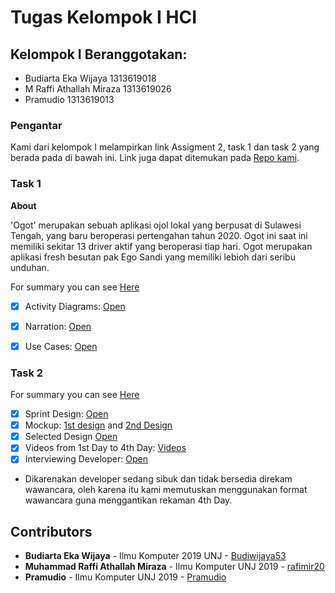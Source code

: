 # Tugas Kelompok I HCI

## Kelompok I Beranggotakan:
* Budiarta Eka Wijaya 1313619018
* M Raffi Athallah Miraza 1313619026
* Pramudio 1313619013

### Pengantar
Kami dari kelompok I melampirkan link Assigment 2, task 1 dan task 2 yang berada pada di bawah ini. Link juga dapat ditemukan pada [Repo kami](https://github.com/rafimir20/kelompok-I-hci/tree/hw2).

### Task 1
**About**

'Ogot' merupakan sebuah aplikasi ojol lokal yang berpusat di Sulawesi Tengah, yang baru beroperasi pertengahan tahun 2020. Ogot ini saat ini memiliki sekitar 13 driver aktif yang beroperasi tiap hari. Ogot merupakan aplikasi fresh besutan pak Ego Sandi yang memiliki lebioh dari seribu unduhan.

For summary you can see [Here]()
- [x] Activity Diagrams: [Open](https://github.com/rafimir20/kelompok-I-hci/blob/hw2/Task%201/Activity%20Diagram.docx)
- [x] Narration: [Open](https://github.com/rafimir20/kelompok-I-hci/blob/hw2/Task%201/Cases%20Narration.docx)
- [x] Use Cases: [Open](https://github.com/rafimir20/kelompok-I-hci/blob/hw2/Task%201/Use%20Cases.docx)


### Task 2
For summary you can see [Here]()
- [x] Sprint Design: [Open](https://github.com/rafimir20/kelompok-I-hci/blob/hw2/Task%202/Sprint%20Design.docx)
- [x] Mockup: [1st design](https://github.com/rafimir20/kelompok-I-hci/blob/hw2/Task%202/mockup_1.jpeg) and [2nd Design](https://github.com/rafimir20/kelompok-I-hci/blob/hw2/Task%202/mockup_2.jpeg)
- [x] Selected Design [Open](https://github.com/rafimir20/kelompok-I-hci/blob/hw2/Task%202/mockup_1.jpeg)
- [x] Videos from 1st Day to 4th Day: [Videos](https://youtu.be/FkvbJcha8Ag)
- [x] Interviewing Developer: [Open](https://github.com/rafimir20/kelompok-I-hci/blob/hw2/Task%202/Results%20of%20the%20developer%20interview.docx)

- Dikarenakan developer sedang sibuk dan tidak bersedia direkam wawancara, oleh karena itu kami memutuskan menggunakan format wawancara guna menggantikan rekaman 4th Day.

## Contributors
* **Budiarta Eka Wijaya** - Ilmu Komputer 2019 UNJ - [Budiwijaya53](https://github.com/Budiwijaya53)
* **Muhammad Raffi Athallah Miraza** - Ilmu Komputer UNJ 2019 - [rafimir20](https://github.com/rafimir20)
* **Pramudio** - Ilmu Komputer UNJ 2019 - [Pramudio](https://github.com/Pramudio-Ilkom)
